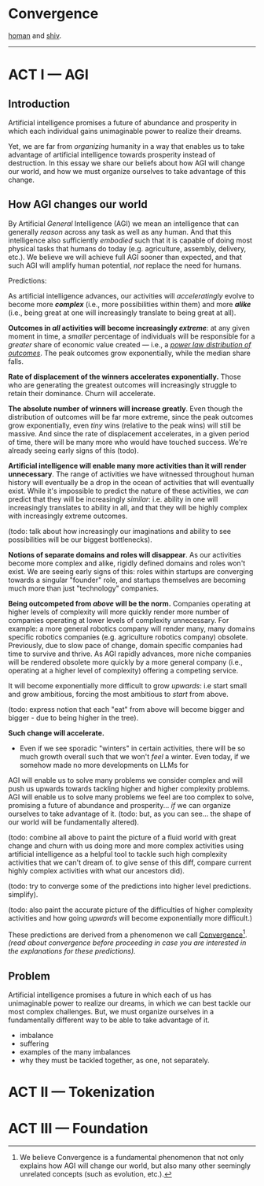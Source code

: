 # Convergence

[homan](https://x.com/homanspirit) and [shiv](https://scholar.google.com/citations?user=WNUGEccAAAAJ&hl=en).

---

# ACT I — AGI

## Introduction

Artificial intelligence promises a future of abundance and prosperity in which each individual gains unimaginable power to realize their dreams.

Yet, we are far from *organizing* humanity in a way that enables us to take advantage of artificial intelligence towards prosperity instead of destruction. In this essay we share our beliefs about how AGI will change our world, and how we must organize ourselves to take advantage of this change.

## How AGI changes our world

By Artificial *General* Intelligence (AGI) we mean an intelligence that can generally *reason* across any task as well as any human. And that this intelligence also sufficiently *embodied* such that it is capable of doing most physical tasks that humans do today (e.g. agriculture, assembly, delivery, etc.). We believe we will achieve full AGI sooner than expected, and that such AGI will amplify human potential, *not* replace the need for humans.

Predictions:

As artificial intelligence advances, our activities will *acceleratingly* evolve to become more ***complex*** (i.e., more possibilities within them) and more ***alike*** (i.e., being great at one will increasingly translate to being great at all).

**Outcomes in *all* activities will become increasingly *extreme***: at any given moment in time, a *smaller* percentage of individuals will be responsible for a *greater* share of economic value created — i.e., a *[power law distribution of outcomes](https://en.wikipedia.org/wiki/Power_law)*. The peak outcomes grow exponentially, while the median share falls.

**Rate of displacement of the winners accelerates exponentially.** Those who are generating the greatest outcomes will increasingly struggle to retain their dominance. Churn will accelerate.

**The absolute number of winners will increase greatly**. Even though the distribution of outcomes will be far more extreme, since the peak outcomes grow exponentially, even *tiny* wins (relative to the peak wins) will still be massive. And since the rate of displacement accelerates, in a given period of time, there will be many more who would have touched success. We're already seeing early signs of this (todo).

**Artificial intelligence will enable many more activities than it will render unnecessary**. The range of activities we have witnessed throughout human history will eventually be a drop in the ocean of activities that will eventually exist. While it's impossible to predict the nature of these activities, we _can_ predict that they will be increasingly _similar_: i.e. ability in one will increasingly translates to ability in all, and that they will be highly complex with increasingly extreme outcomes.

(todo: talk about how increasingly our imaginations and ability to see possibilities will be our biggest bottlenecks).

**Notions of separate domains and roles will disappear**. As our activities become more complex and alike, rigidly defined domains and roles won't exist. We are seeing early signs of this: roles within startups are converging towards a singular "founder" role, and startups themselves are becoming much more than just "technology" companies.

**Being outcompeted from *above* will be the norm.** Companies operating at higher levels of complexity will more quickly render more number of companies operating at lower levels of complexity unnecessary. For example: a more general robotics company will render many, many domains specific robotics companies (e.g. agriculture robotics company) obsolete. Previously, due to slow pace of change, domain specific companies had time to survive and thrive. As AGI rapidly advances, more niche companies will be rendered obsolete more quickly by a more general company (i.e., operating at a higher level of complexity) offering a competing service.

It will become exponentially more difficult to grow *upwards*: i.e start small and grow ambitious, forcing the most ambitious to *start* from above.

(todo: express notion that each "eat" from above will become bigger and bigger - due to being higher in the tree).

**Such change will accelerate.**
- Even if we see sporadic "winters" in certain activities, there will be so much growth overall such that we won't *feel* a winter. Even today, if we somehow made no more developments on LLMs for 

AGI will enable us to solve many problems we consider complex and will push us upwards towards tackling higher and higher complexity problems. AGI will enable us to solve many problems we feel are too complex to solve, promising a future of abundance and prosperity... *if* we can organize ourselves to take advantage of it. (todo: but, as you can see... the shape of our world will be fundamentally altered).

(todo: combine all above to paint the picture of a fluid world with great change and churn with us doing more and more complex activities using artificial intelligence as a helpful tool to tackle such high complexity activities that we can't dream of. to give sense of this diff, compare current highly complex activities with what our ancestors did).

(todo: try to converge some of the predictions into higher level predictions. simplify).

(todo: also paint the accurate picture of the difficulties of higher complexity activities and how going *upwards* will become exponentially more difficult.)

These predictions are derived from a phenomenon we call [Convergence](Convergence.md)[^convergence]. *(read about convergence before proceeding in case you are interested in the explanations for these predictions).* 

[^convergence]: We believe Convergence is a fundamental phenomenon that not only explains how AGI will change our world, but also many other seemingly unrelated concepts (such as evolution, etc.).

## Problem

Artificial intelligence promises a future in which each of us has unimaginable power to realize our dreams, in which we can best tackle our most complex challenges. But, we must organize ourselves in a fundamentally different way to be able to take advantage of it.

- imbalance
- suffering
- examples of the many imbalances
- why they must be tackled together, as one, not separately.

# ACT II — Tokenization

# ACT III — Foundation